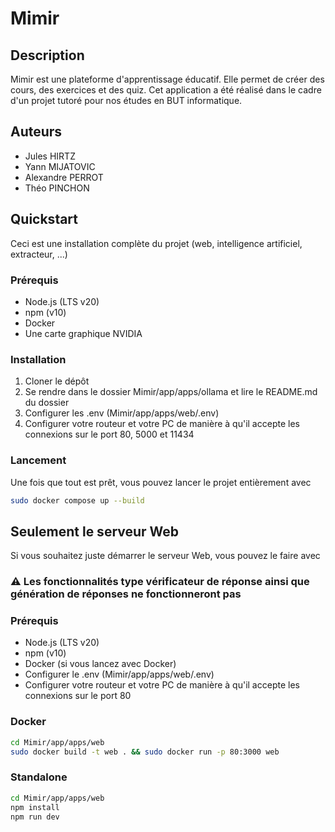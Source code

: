 # Mimir

## Description
Mimir est une plateforme d'apprentissage éducatif. Elle permet de créer des cours, des exercices et des quiz. Cet application a été réalisé dans le cadre d'un projet tutoré pour nos études en BUT informatique.

## Auteurs
- Jules HIRTZ
- Yann MIJATOVIC
- Alexandre PERROT
- Théo PINCHON

## Quickstart
Ceci est une installation complète du projet (web, intelligence artificiel, extracteur, ...)

### Prérequis
- Node.js (LTS v20)
- npm (v10)
- Docker
- Une carte graphique NVIDIA

### Installation
1. Cloner le dépôt
2. Se rendre dans le dossier Mimir/app/apps/ollama et lire le README.md du dossier
3. Configurer les .env (Mimir/app/apps/web/.env)
4. Configurer votre routeur et votre PC de manière à qu'il accepte les connexions sur le port 80, 5000 et 11434

### Lancement
Une fois que tout est prêt, vous pouvez lancer le projet entièrement avec
```bash
sudo docker compose up --build
```

## Seulement le serveur Web
Si vous souhaitez juste démarrer le serveur Web, vous pouvez le faire avec

### ⚠️ Les fonctionnalités type vérificateur de réponse ainsi que génération de réponses ne fonctionneront pas  

### Prérequis
- Node.js (LTS v20)
- npm (v10)
- Docker (si vous lancez avec Docker)
- Configurer le .env (Mimir/app/apps/web/.env)
- Configurer votre routeur et votre PC de manière à qu'il accepte les connexions sur le port 80

### Docker
```bash
cd Mimir/app/apps/web
sudo docker build -t web . && sudo docker run -p 80:3000 web
```

### Standalone
```bash
cd Mimir/app/apps/web
npm install
npm run dev
```
